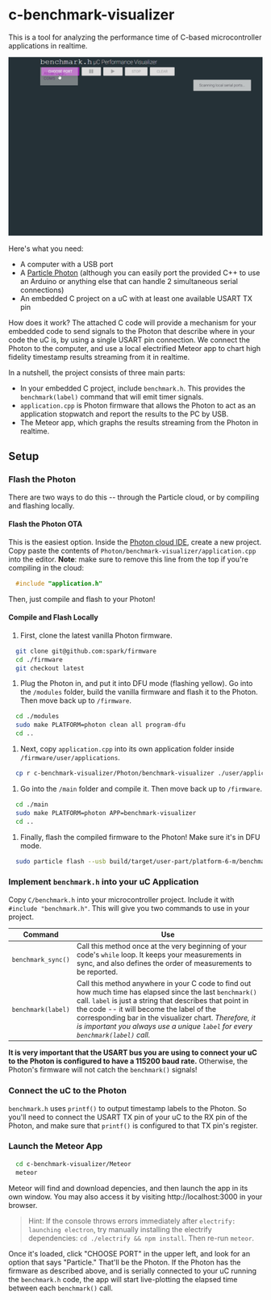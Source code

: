 # c-benchmark-visualizer
This is a tool for analyzing the performance time of C-based microcontroller applications in realtime.

![](example-output.gif)

Here's what you need:

*  A computer with a USB port
*  A [Particle Photon](http://particle.io) (although you can easily port the provided C++ to use an Arduino or anything else that can handle 2 simultaneous serial connections)
*  An embedded C project on a uC with at least one available USART TX pin

How does it work?  The attached C code will provide a mechanism for your embedded code to send signals to the Photon that describe where in your code the uC is, by using a single USART pin connection.  We connect the Photon to the computer, and use a local electrified Meteor app to chart high fidelity timestamp results streaming from it in realtime.

In a nutshell, the project consists of three main parts:

*  In your embedded C project, include `benchmark.h`.  This provides the `benchmark(label)` command that will emit timer signals.
*  `application.cpp` is Photon firmware that allows the Photon to act as an application stopwatch and report the results to the PC by USB.
*  The Meteor app, which graphs the results streaming from the Photon in realtime.

## Setup

### Flash the Photon
There are two ways to do this -- through the Particle cloud, or by compiling and flashing locally.

#### Flash the Photon OTA
This is the easiest option.  Inside the [Photon cloud IDE](http://build.particle.io), create a new project.  Copy paste the contents of `Photon/benchmark-visualizer/application.cpp` into the editor.  **Note**: make sure to remove this line from the top if you're compiling in the cloud:

```cpp
  #include "application.h"
```

Then, just compile and flash to your Photon!

#### Compile and Flash Locally
1.  First, clone the latest vanilla Photon firmware.
  ```bash
    git clone git@github.com:spark/firmware
    cd ./firmware
    git checkout latest
  ```

1.  Plug the Photon in, and put it into DFU mode (flashing yellow).  Go into the `/modules` folder, build the vanilla firmware and flash it to the Photon.  Then move back up to `/firmware`.
  ```bash
    cd ./modules
    sudo make PLATFORM=photon clean all program-dfu
    cd ..
  ```

1.  Next, copy `application.cpp` into its own application folder inside `/firmware/user/applications`.
  ```bash
    cp r c-benchmark-visualizer/Photon/benchmark-visualizer ./user/applications
  ```

1.  Go into the `/main` folder and compile it.  Then move back up to `/firmware`.
  ```bash
    cd ./main
    sudo make PLATFORM=photon APP=benchmark-visualizer
    cd ..
  ```

1.  Finally, flash the compiled firmware to the Photon!  Make sure it's in DFU mode.
  ```bash
    sudo particle flash --usb build/target/user-part/platform-6-m/benchmark-visualizer.bin
  ```

### Implement `benchmark.h` into your uC Application
Copy `C/benchmark.h` into your microcontroller project.  Include it with `#include "benchmark.h"`.  This will give you two commands to use in your project.

Command | Use
---|---
`benchmark_sync()` | Call this method once at the very beginning of your code's `while` loop.  It keeps your measurements in sync, and also defines the order of measurements to be reported.
`benchmark(label)` | Call this method anywhere in your C code to find out how much time has elapsed since the last `benchmark()` call.  `label` is just a string that describes that point in the code -- it will become the label of the corresponding bar in the visualizer chart.  *Therefore, it is important you always use a unique `label` for every `benchmark(label)` call.*

**It is very important that the USART bus you are using to connect your uC to the Photon is configured to have a 115200 baud rate.**  Otherwise, the Photon's firmware will not catch the `benchmark()` signals!

### Connect the uC to the Photon
`benchmark.h` uses `printf()` to output timestamp labels to the Photon.  So you'll need to connect the USART TX pin of your uC to the RX pin of the Photon, and make sure that `printf()` is configured to that TX pin's register.

### Launch the Meteor App
```bash
  cd c-benchmark-visualizer/Meteor
  meteor
```

Meteor will find and download depencies, and then launch the app in its own window.  You may also access it by visiting http://localhost:3000 in your browser.

> Hint:  If the console throws errors immediately after `electrify: launching electron`, try manually installing the electrify dependencies: `cd ./electrify && npm install`.  Then re-run `meteor`.

Once it's loaded, click "CHOOSE PORT" in the upper left, and look for an option that says "Particle."  That'll be the Photon.  If the Photon has the firmware as described above, and is serially connected to your uC running the `benchmark.h` code, the app will start live-plotting the elapsed time between each `benchmark()` call.

